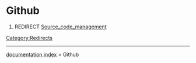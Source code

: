 # Github
1.  REDIRECT [Source\_code\_management](Source_code_management.md)



[Category:Redirects](Category:Redirects.md)

---
[documentation index](../README.md) > Github

